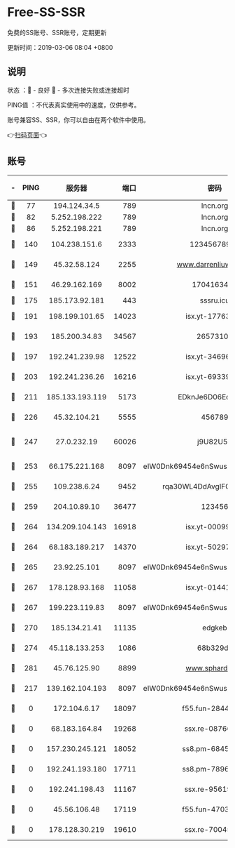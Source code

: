 # Free-SS-SSR

免费的SS账号、SSR账号，定期更新

更新时间：2019-03-06 08:04 +0800

## 说明

状态     ：🙂 - 良好 🙁 - 多次连接失败或连接超时

PING值   ：不代表真实使用中的速度，仅供参考。

账号兼容SS、SSR，你可以自由在两个软件中使用。

👉[扫码页面](https://liesauer.github.io/free-ss-ssr.github.io/)👈

## 账号

|-|PING|服务器|端口|密码|加密方式|区域|
|:----:|:----:|:-----:|-----:|:----:|:----:|:----:|
|🙂|77|194.124.34.5|789|lncn.org|rc4|JP|
|🙂|82|5.252.198.222|789|lncn.org|rc4|JP|
|🙂|86|5.252.198.221|789|lncn.org|rc4|JP|
|🙂|140|104.238.151.6|2333|12345678900|aes-256-cfb|JP|
|🙂|149|45.32.58.124|2255|www.darrenliuwei.com|aes-256-cfb|JP|
|🙂|151|46.29.162.169|8002|1704163453|aes-256-cfb|RU|
|🙂|175|185.173.92.181|443|sssru.icu|rc4-md5|RU|
|🙂|191|198.199.101.65|14023|isx.yt-17763934|aes-256-cfb|US|
|🙂|193|185.200.34.83|34567|26573106|aes-256-cfb|US|
|🙂|197|192.241.239.98|12522|isx.yt-34696326|aes-256-cfb|US|
|🙂|203|192.241.236.26|16216|isx.yt-69339044|aes-256-cfb|US|
|🙂|211|185.133.193.119|5173|EDknJe6D06EoWDaw|aes-256-cfb|US|
|🙂|226|45.32.104.21|5555|456789|aes-256-cfb|SG|
|🙂|247|27.0.232.19|60026|j9U82U53|xchacha20-ietf-poly1305|HK|
|🙂|253|66.175.221.168|8097|eIW0Dnk69454e6nSwuspv9DmS201tQ0D|aes-256-cfb|US|
|🙂|255|109.238.6.24|9452|rqa30WL4DdAvgIFG6Fs3znzTa|aes-256-cfb|FR|
|🙂|259|204.10.89.10|36477|123456|aes-256-cfb|US|
|🙂|264|134.209.104.143|16918|isx.yt-00099040|aes-256-cfb|SG|
|🙂|264|68.183.189.217|14370|isx.yt-50297901|aes-256-cfb|SG|
|🙂|265|23.92.25.101|8097|eIW0Dnk69454e6nSwuspv9DmS201tQ0D|aes-256-cfb|US|
|🙂|267|178.128.93.168|11058|isx.yt-01441117|aes-256-cfb|SG|
|🙂|267|199.223.119.83|8097|eIW0Dnk69454e6nSwuspv9DmS201tQ0D|aes-256-cfb|US|
|🙂|270|185.134.21.41|11135|edgkeb|aes-256-cfb|GB|
|🙂|274|45.118.133.253|1086|68b329da|aes-256-cfb|SG|
|🙂|281|45.76.125.90|8899|www.sphard.com|aes-256-cfb|JP|
|🙁|217|139.162.104.193|8097|eIW0Dnk69454e6nSwuspv9DmS201tQ0D|aes-256-cfb|JP|
|🙁|0|172.104.6.17|18097|f55.fun-28441819|aes-256-cfb|US|
|🙁|0|68.183.164.84|19268|ssx.re-08766670|aes-256-cfb|US|
|🙁|0|157.230.245.121|18052|ss8.pm-68457462|aes-256-cfb|SG|
|🙁|0|192.241.193.180|17711|ss8.pm-78965598|aes-256-cfb|US|
|🙁|0|192.241.198.43|11167|ssx.re-95619566|aes-256-cfb|US|
|🙁|0|45.56.106.48|17119|f55.fun-47038034|aes-256-cfb|US|
|🙁|0|178.128.30.219|19610|ssx.re-70045890|aes-256-cfb|SG|
